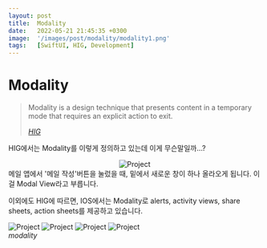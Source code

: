 ```yaml
---
layout: post
title:  Modality
date:   2022-05-21 21:45:35 +0300
image:  '/images/post/modality/modality1.png'
tags:   [SwiftUI, HIG, Development]
---
```

# Modality
> Modality is a design technique that presents content in a temporary mode that requires an explicit action to exit.
>
> <cite><a href="https://developer.apple.com/design/human-interface-guidelines/ios/app-architecture/modality/">HIG</a></cite>

HIG에서는 Modality를 이렇게 정의하고 있는데 이게 무슨말일까...?

<center><img src="/images/post/modality/modality2.PNG" alt="Project"></center>
메일 앱에서 '메일 작성'버튼을 눌렀을 때, 밑에서 새로운 창이 하나 올라오게 됩니다. 이걸 Modal View라고 부릅니다.

이외에도 HIG에 따르면, IOS에서는 Modality로 alerts, activity views, share sheets, action sheets를 제공하고 있습니다.
<div class="gallery-box">
  <div class="gallery4">
    <img src="/images/post/modality/modality_alerts.jpg" alt="Project">
	<img src="/images/post/modality/modality_activitySheets.jpg" alt="Project">
	<img src="/images/post/modality/modality_shareSheets.jpg" alt="Project">
	<img src="/images/post/modality/modality_actionSheets.jpg" alt="Project">
  </div>
  <em>modality</em>
</div>

